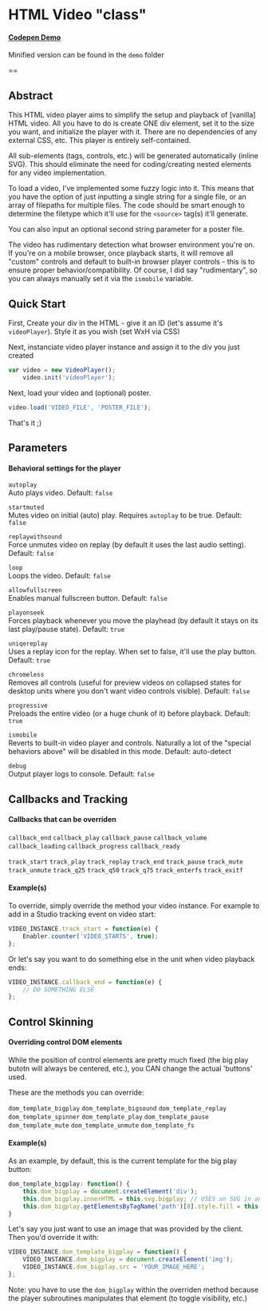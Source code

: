 # HTML Video "class"

#### [Codepen Demo](http://codepen.io/nargalzius/pen/WvKOBv?editors=001)

Minified version can be found in the `demo` folder

==

## Abstract

This HTML video player aims to simplify the setup and playback of [vanilla] HTML video. All you have to do is create ONE div element, set it to the size you want, and initialize the player with it. There are no dependencies of any external CSS, etc. This player is entirely self-contained.

All sub-elements (tags, controls, etc.) will be generated automatically (inline SVG). This should eliminate the need for coding/creating nested elements for any video implementation.

To load a video, I've implemented some fuzzy logic into it. This means that you have the option of just inputting a single string for a single file, or an array of filepaths for multiple files. The code should be smart enough to determine the filetype which it'll use for the `<source>` tag(s) it'll generate.

You can also input an optional second string parameter for a poster file.

The video has rudimentary detection what browser environment you're on. If you're on a mobile browser, once playback starts, it will remove all "custom" controls and default to built-in browser player controls - this is to ensure proper behavior/compatibility. Of course, I did say "rudimentary", so you can always manually set it via the `ismobile` variable.


## Quick Start

First, Create your div in the HTML - give it an ID (let's assume it's `videoPlayer`). Style it as you wish (set WxH via CSS)

Next, instanciate video player instance and assign it to the div you just created

```javascript
var video = new VideoPlayer();
	video.init('videoPlayer');
```

Next, load your video and (optional) poster.

```javascript
video.load('VIDEO_FILE', 'POSTER_FILE');
```

That's it ;)

## Parameters
#### Behavioral settings for the player

`autoplay`  
Auto plays video. Default: `false`

`startmuted`  
Mutes video on initial (auto) play. Requires `autoplay` to be true. Default: `false`

`replaywithsound`  
Force unmutes video on replay (by default it uses the last audio setting). Default: `false`

`loop`  
Loops the video. Default: `false`

`allowfullscreen`  
Enables manual fullscreen button. Default: `false`

`playonseek`  
Forces playback whenever you move the playhead (by default it stays on its last play/pause state).  Default: `true`

`uniqereplay`  
Uses a replay icon for the replay. When set to false, it'll use the play button. Default: `true`

`chromeless`  
Removes all controls (useful for preview videos on collapsed states for desktop units where you don't want video controls visible). Default: `false`

`progressive`  
Preloads the entire video (or a huge chunk of it) before playback. Default: `true`

`ismobile`  
Reverts to built-in video player and controls. Naturally a lot of the "special behaviors above" will be disabled in this mode. Default: auto-detect

`debug`  
Output player logs to console. Default: `false`

## Callbacks and Tracking
#### Callbacks that can be overriden

`callback_end` 
`callback_play` 
`callback_pause` 
`callback_volume` 
`callback_loading` 
`callback_progress` 
`callback_ready` 

`track_start` 
`track_play` 
`track_replay` 
`track_end` 
`track_pause` 
`track_mute` 
`track_unmute` 
`track_q25` 
`track_q50` 
`track_q75` 
`track_enterfs` 
`track_exitf` 

#### Example(s)

To override, simply override the method your video instance. For example to add in a Studio tracking event on video start:

```javascript
VIDEO_INSTANCE.track_start = function(e) {
    Enabler.counter('VIDEO_STARTS', true);
};
```

Or let's say you want to do something else in the unit when video playback ends:

```javascript
VIDEO_INSTANCE.callback_end = function(e) {
    // DO SOMETHING ELSE
};
```


## Control Skinning
#### Overriding control DOM elements

While the position of control elements are pretty much fixed (the big play butotn will always be centered, etc.), you CAN change the actual 'buttons' used.

These are the methods you can override:

`dom_template_bigplay`
`dom_template_bigsound`
`dom_template_replay`
`dom_template_spinner`
`dom_template_play`
`dom_template_pause`
`dom_template_mute`
`dom_template_unmute`
`dom_template_fs`

#### Example(s)

As an example, by default, this is the current template for the big play button:

```javascript
dom_template_bigplay: function() {
	this.dom_bigplay = document.createElement('div');
	this.dom_bigplay.innerHTML = this.svg.bigplay; // USES an SVG in another variable
	this.dom_bigplay.getElementsByTagName('path')[0].style.fill = this.colors_bigplay;
}
```

Let's say you just want to use an image that was provided by the client. Then you'd override it with:

```javascript
VIDEO_INSTANCE.dom_template_bigplay = function() {
	VIDEO_INSTANCE.dom_bigplay = document.createElement('img');
	VIDEO_INSTANCE.dom_bigplay.src = 'YOUR_IMAGE_HERE';
};
```

Note: you have to use the `dom_bigplay` within the overriden method because the player subroutines manipulates that element (to toggle visibility, etc.)